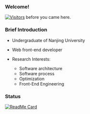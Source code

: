 ### Welcome!

[![Visitors](https://visitor-badge.laobi.icu/badge?page_id=HermitSun.HermitSun)]() before you came here.

### Brief Introduction

- Undergraduate of Nanjing University

- Web front-end developer

- Research Interests: 
  - Software architecture
  - Software process
  - Optimization
  - Front-End Engineering

### Status

[![ReadMe Card](https://github-readme-stats.hermitsun.vercel.app/api?username=HermitSun&count_private=true&show_icons=true)]()
